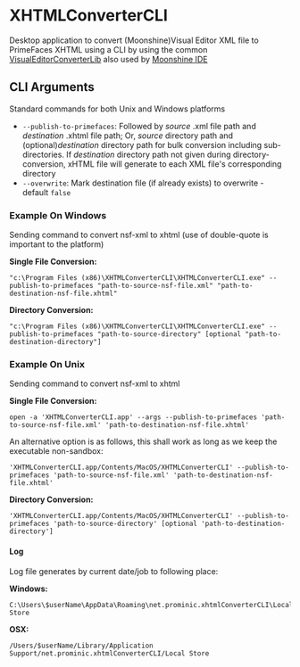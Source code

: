 # XHTMLConverterCLI
Desktop application to convert (Moonshine)Visual Editor XML file to PrimeFaces XHTML using a CLI by using the common [VisualEditorConverterLib](https://github.com/prominic/VisualEditorConverterLib) also used by [Moonshine IDE](https://github.com/prominic/Moonshine-IDE)

## CLI Arguments
Standard commands for both Unix and Windows platforms
- `--publish-to-primefaces`: Followed by *source* .xml file path and *destination* .xhtml file path; Or, *source* directory path and (optional)*destination* directory path for bulk conversion including sub-directories. If *destination* directory path not given during directory-conversion, xHTML file will generate to each XML file's corresponding directory
- `--overwrite`: Mark destination file (if already exists) to overwrite - default `false`

### Example On Windows
Sending command to convert nsf-xml to xhtml (use of double-quote is important to the platform)

**Single File Conversion:**
```
"c:\Program Files (x86)\XHTMLConverterCLI\XHTMLConverterCLI.exe" --publish-to-primefaces "path-to-source-nsf-file.xml" "path-to-destination-nsf-file.xhtml"
```

**Directory Conversion:**
```
"c:\Program Files (x86)\XHTMLConverterCLI\XHTMLConverterCLI.exe" --publish-to-primefaces "path-to-source-directory" [optional "path-to-destination-directory"]
```

### Example On Unix
Sending command to convert nsf-xml to xhtml

**Single File Conversion:**
```
open -a 'XHTMLConverterCLI.app' --args --publish-to-primefaces 'path-to-source-nsf-file.xml' 'path-to-destination-nsf-file.xhtml'
```
An alternative option is as follows, this shall work as long as we keep the executable non-sandbox:
```
'XHTMLConverterCLI.app/Contents/MacOS/XHTMLConverterCLI' --publish-to-primefaces 'path-to-source-nsf-file.xml' 'path-to-destination-nsf-file.xhtml'
```

**Directory Conversion:**
```
'XHTMLConverterCLI.app/Contents/MacOS/XHTMLConverterCLI' --publish-to-primefaces 'path-to-source-directory' [optional 'path-to-destination-directory']
```

#### Log
Log file generates by current date/job to following place:

**Windows:**
```
C:\Users\$userName\AppData\Roaming\net.prominic.xhtmlConverterCLI\Local Store
```
**OSX:**
```
/Users/$userName/Library/Application Support/net.prominic.xhtmlConverterCLI/Local Store
```